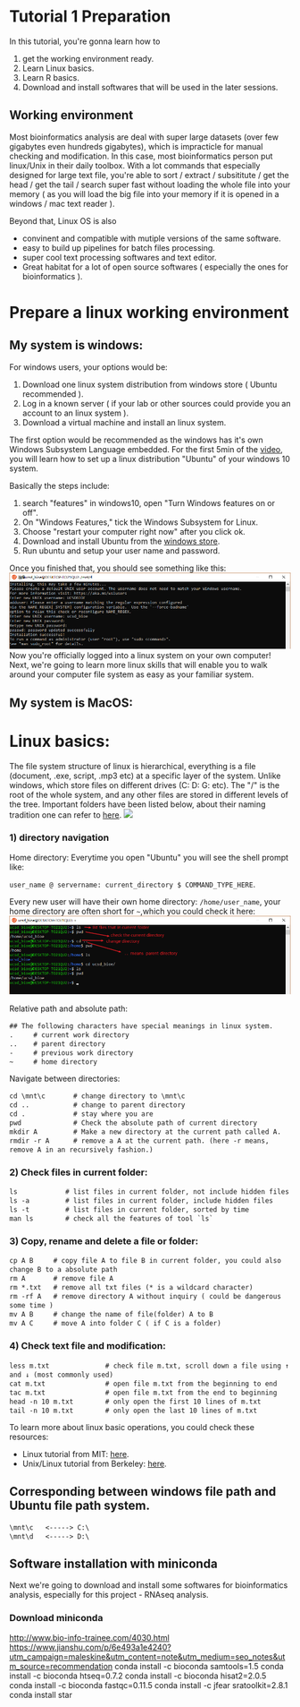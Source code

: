 # Tutorial 1 Preparation  
In this tutorial, you're gonna learn how to 
  1) get the working environment ready.
  2) Learn Linux basics.
  3) Learn R basics.
  4) Download and install softwares that will be used in the later sessions.
  
## Working environment

Most bioinformatics analysis are deal with super large datasets (over few gigabytes even hundreds gigabytes), which is impracticle for manual checking and modification. 
In this case, most bioinformatics person put linux/Unix in their daily toolbox. With a lot commands that especially designed for large text file,
you're able to sort / extract / subsititute / get the head / get the tail / search super fast without loading the whole file into your memory 
( as you will load the big file into your memory if it is opened in a windows / mac text reader ).

Beyond that, Linux OS is also 
- convinent and compatible with mutiple versions of the same software.
- easy to build up pipelines for batch files processing. 
- super cool text processing softwares and text editor. 
- Great habitat for a lot of open source softwares ( especially the ones for bioinformatics ). 

# Prepare a linux working environment
## My system is windows:
For windows users, your options would be: 
1) Download one linux system distribution from windows store ( Ubuntu recommended ).
2) Log in a known server ( if your lab or other sources could provide you an account to an linux system ). 
3) Download a virtual machine and install an linux system. 

The first option would be recommended as the windows has it's own Windows Subsystem Language embedded. 
For the first 5min of the [video](https://www.youtube.com/watch?v=xzgwDbe7foQ), you will learn how to set up a linux distribution "Ubuntu" of your windows 10 system. 

Basically the steps include:
1) search "features" in windows10, open "Turn Windows features on or off".
2) On "Windows Features," tick the Windows Subsystem for Linux.
3) Choose "restart your computer right now" after you click ok. 
4) Download and install Ubuntu from the [windows store](https://www.microsoft.com/en-us/p/ubuntu/9nblggh4msv6?ocid=AID2000142_aff_7593_159229&tduid=%28ir__ka1wk3nrygkfr3k2kk0sohzixu2xg0e9pm2nab1600%29%287593%29%28159229%29%28%29%28UUwpUdUnU49661YYwYg%29&rtc=1&irgwc=1&irclickid=_ka1wk3nrygkfr3k2kk0sohzixu2xg0e9pm2nab1600&activetab=pivot:overviewtab).
5) Run ubuntu and setup your user name and password.

Once you finished that, you should see something like this:
<img src="https://github.com/Irenexzwen/BIOE183/blob/master/images/ubuntu.png">
Now you're officially logged into a linux system on your own computer! Next, we're going to learn more linux skills that will enable you to walk around your computer file system as easy as your familiar system. 


## My system is MacOS:


# Linux basics:
The file system structure of linux is hierarchical, everything is a file (document, .exe, script, .mp3 etc) at a specific layer of the system. Unlike windows, which store files on different drives (C: D: G: etc). The "/" is the root of the whole system, and any other files are stored in different levels of the tree. Important folders have been listed below, about their naming tradition one can refer to [here](http://www.linuxstories.net/linux-directory-structure-file-system-structure/).
<img src="https://github.com/WGLab/dragonstar2019/blob/master/day1_linux/img/directory.png"> 

### 1) directory navigation
Home directory:
Everytime you open "Ubuntu" you will see the shell prompt like:

`user_name @ servername: current_directory $ COMMAND_TYPE_HERE`.

Every new user will have their own home directory: `/home/user_name`, your home directory are often short for `~`,which you could check it here:
<img src="https://github.com/Irenexzwen/BIOE183/blob/master/images/linux.png">

Relative path and absolute path:
```
## The following characters have special meanings in linux system.
.     # current work directory
..    # parent directory
-     # previous work directory
~     # home directory
```

Navigate between directories:
```Shell
cd \mnt\c       # change directory to \mnt\c
cd ..           # change to parent directory
cd .            # stay where you are 
pwd             # Check the absolute path of current directory
mkdir A         # Make a new directory at the current path called A.
rmdir -r A      # remove a A at the current path. (here -r means, remove A in an recursively fashion.)
```

### 2) Check files in current folder:
```Shell
ls            # list files in current folder, not include hidden files
ls -a         # list files in current folder, include hidden files
ls -t         # list files in current folder, sorted by time
man ls        # check all the features of tool `ls`
```

### 3) Copy, rename and delete a file or folder:
```Shell
cp A B     # copy file A to file B in current folder, you could also change B to a absolute path
rm A       # remove file A 
rm *.txt   # remove all txt files (* is a wildcard character)
rm -rf A   # remove directory A without inquiry ( could be dangerous some time )
mv A B     # change the name of file(folder) A to B 
mv A C     # move A into folder C ( if C is a folder) 
```

### 4) Check text file and modification:
```Shell
less m.txt              # check file m.txt, scroll down a file using ↑ and ↓ (most commonly used)
cat m.txt               # open file m.txt from the beginning to end
tac m.txt               # open file m.txt from the end to beginning
head -n 10 m.txt        # only open the first 10 lines of m.txt
tail -n 10 m.txt        # only open the last 10 lines of m.txt
```
To learn more about linux basic operations, you could check these resources:
- Linux tutorial from MIT: [here](http://math.mit.edu/services/help/new/unix.php).
- Unix/Linux tutorial from Berkeley: [here](https://people.ischool.berkeley.edu/~kevin/unix-tutorial/toc.html).

## Corresponding between windows file path and Ubuntu file path system.
```Shell
\mnt\c   <-----> C:\
\mnt\d   <-----> D:\
```


## Software installation with miniconda
Next we're going to download and install some softwares for bioinformatics analysis, especially for this project - RNAseq analysis.

### Download miniconda 
http://www.bio-info-trainee.com/4030.html
https://www.jianshu.com/p/6e493a1e4240?utm_campaign=maleskine&utm_content=note&utm_medium=seo_notes&utm_source=recommendation
conda install -c bioconda samtools=1.5 
conda install -c bioconda htseq=0.7.2
conda install -c bioconda hisat2=2.0.5
conda install -c bioconda fastqc=0.11.5
conda install -c jfear sratoolkit=2.8.1
conda install star

